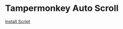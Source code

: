 # Tampermonkey Auto Scroll

<a href="tampermonkey://localhost:8080/?installURL=https://github.com/SyafaHadyan/auto-scroll/blob/main/main.js">Install Script</a>
